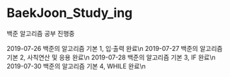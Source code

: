 # BaekJoon_Study_ing
백준 알고리즘 공부 진행중


2019-07-26 백준의 알고리즘 기본 1, 입·출력 완료\n
2019-07-27 백준의 알고리즘 기본 2, 사칙연산 및 응용 완료\n
2019-07-28 백준의 알고리즘 기본 3, IF 완료\n
2019-07-30 백준의 알고리즘 기본 4, WHILE 완료\n
